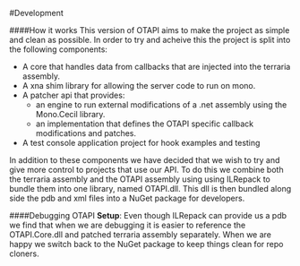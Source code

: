 ﻿#Development
		
####How it works
This version of OTAPI aims to make the project as simple and clean as possible. In order to try and acheive this the project is split into the following components:

- A core that handles data from callbacks that are injected into the terraria assembly.
- A xna shim library for allowing the server code to run on mono.
- A patcher api that provides:
  - an engine to run external modifications of a .net assembly using the Mono.Cecil library.
  - an implementation that defines the OTAPI specific callback modifications and patches.
- A test console application project for hook examples and testing

In addition to these components we have decided that we wish to try and give more control to projects that use our API. To do this we combine both the terraria assembly and the OTAPI assembly using using ILRepack to bundle them into one library, named OTAPI.dll. This dll is then bundled along side the pdb and xml files into a NuGet package for developers.

####Debugging OTAPI
**Setup**: Even though ILRepack can provide us a pdb we find that when we are debugging it is easier to reference the OTAPI.Core.dll and patched terraria assembly separately. When we are happy we switch back to the NuGet package to keep things clean for repo cloners.
